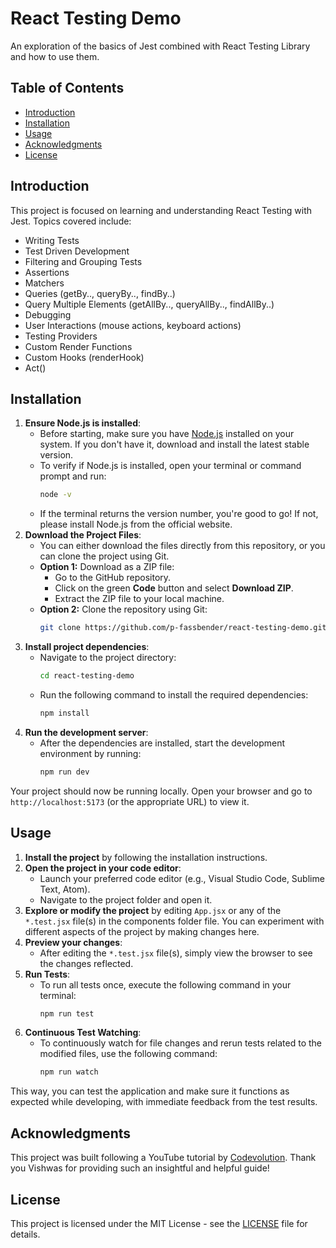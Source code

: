 # React Testing Demo
An exploration of the basics of Jest combined with React Testing Library and how to use them.

## Table of Contents
- [Introduction](#introduction)
- [Installation](#installation)
- [Usage](#usage)
- [Acknowledgments](#acknowledgments)
- [License](#license)

## Introduction
This project is focused on learning and understanding React Testing with Jest. Topics covered include:
- Writing Tests
- Test Driven Development
- Filtering and Grouping Tests
- Assertions
- Matchers
- Queries (getBy.., queryBy.., findBy..)
- Query Multiple Elements (getAllBy.., queryAllBy.., findAllBy..)
- Debugging
- User Interactions (mouse actions, keyboard actions)
- Testing Providers
- Custom Render Functions
- Custom Hooks (renderHook)
- Act()

## Installation
1. **Ensure Node.js is installed**:
    - Before starting, make sure you have [Node.js](https://nodejs.org/) installed on your system. If you don't have it, download and install the latest stable version.
    - To verify if Node.js is installed, open your terminal or command prompt and run:
      ```bash
      node -v
      ```
    - If the terminal returns the version number, you're good to go! If not, please install Node.js from the official website.
2. **Download the Project Files**:
    - You can either download the files directly from this repository, or you can clone the project using Git.
    - **Option 1:** Download as a ZIP file:
      - Go to the GitHub repository.
      - Click on the green **Code** button and select **Download ZIP**.
      - Extract the ZIP file to your local machine.
    - **Option 2:** Clone the repository using Git:
      ```bash
      git clone https://github.com/p-fassbender/react-testing-demo.git
      ```
3. **Install project dependencies**:
    - Navigate to the project directory:
      ```bash
      cd react-testing-demo
      ```
    - Run the following command to install the required dependencies:
      ```bash
      npm install
      ```
4. **Run the development server**:
    - After the dependencies are installed, start the development environment by running:
      ```bash
      npm run dev
      ```
Your project should now be running locally. Open your browser and go to `http://localhost:5173` (or the appropriate URL) to view it.

## Usage
1. **Install the project** by following the installation instructions.
2. **Open the project in your code editor**:
    - Launch your preferred code editor (e.g., Visual Studio Code, Sublime Text, Atom).
    - Navigate to the project folder and open it.
3. **Explore or modify the project** by editing `App.jsx` or any of the `*.test.jsx` file(s) in the components folder file. You can experiment with different aspects of the project by making changes here.
4. **Preview your changes**:
    - After editing the `*.test.jsx` file(s), simply view the browser to see the changes reflected.
5. **Run Tests**:
    - To run all tests once, execute the following command in your terminal:
      ```bash
      npm run test
      ```
6. **Continuous Test Watching**:
    - To continuously watch for file changes and rerun tests related to the modified files, use the following command:
      ```bash
      npm run watch
      ```
This way, you can test the application and make sure it functions as expected while developing, with immediate feedback from the test results.

## Acknowledgments
This project was built following a YouTube tutorial by [Codevolution](https://www.youtube.com/playlist?list=PLC3y8-rFHvwirqe1KHFCHJ0RqNuN61SJd). 
Thank you Vishwas for providing such an insightful and helpful guide!

## License
This project is licensed under the MIT License - see the [LICENSE](LICENSE) file for details.
